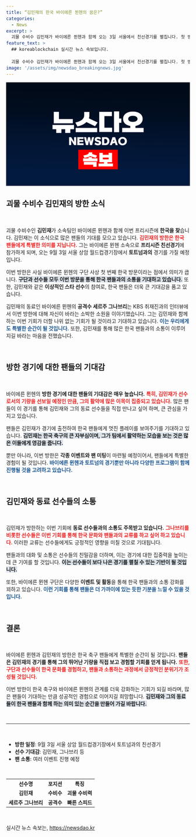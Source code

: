 ```yaml
---
title: “김민재의 한국 바이에른 뮌헨의 꿈은?”
categories:
  - News
excerpt: >
  괴물 수비수 김민재가 바이에른 뮌헨과 함께 오는 3일 서울에서 친선경기를 펼칩니다. 첫 방한을 맞은 뮌헨 선수들의 기대와 특별한 소원, 놓치지 마세요!
feature_text: >
  ## koreablockchain 실시간 뉴스 속보입니다.

  괴물 수비수 김민재가 바이에른 뮌헨과 함께 오는 3일 서울에서 친선경기를 펼칩니다. 첫 방한을 맞은 뮌헨 선수들의 기대와 특별한 소원, 놓치지 마세요!
image: '/assets/img/newsdao_breakingnews.jpg'
---
```


<p><img src="/assets/img/newsdao_breakingnews.jpg" alt="koreablockchain 속보" /></p>

<h2 data-ke-size="size26">괴물 수비수 김민재의 방한 소식</h2>

<p data-ke-size="size16">&nbsp;</p>

<p data-ke-size="size16">괴물 수비수인 <b>김민재</b>가 소속팀인 바이에른 뮌헨과 함께 이번 프리시즌에 <b>한국을 찾</b>습니다. 김민재는 이 소식으로 많은 팬들의 기대를 모으고 있습니다. <b><span style="color: #ee2323;">김민재의 방한은 한국 팬들에게 특별한 의미를 지닙니다.</span></b> 그는 바이에른 뮌헨 소속으로 <b>프리시즌 친선경기</b>에 참가하게 되며, 오는 9월 3일 서울 상암 월드컵경기장에서 <b>토트넘과의</b> 경기를 가질 예정입니다. </p>

<p data-ke-size="size16">이번 방한은 사실 바이에른 뮌헨의 구단 사상 첫 번째 한국 방문이라는 점에서 의미가 큽니다. <b><span style="background-color: #21538527;">구단과 선수들 모두 이번 방문을 통해 한국 팬들과의 소통을 기대하고 있습니다.</span></b> 또한, 김민재와 같은 <b>이상적인 스타 선수</b>의 참여로, 한국 팬들은 더욱 큰 기대감을 품고 있습니다. </p>

<p data-ke-size="size16">김민재의 동료인 바이에른 뮌헨의 <b>공격수 세르주 그나브리</b>는 KBS 취재진과의 인터뷰에서 이번 방한에 대해 자신이 바라는 소박한 소원을 이야기했습니다. 그는 김민재와 함께 하는 이번 기회가 더할 나위 없는 기회가 될 것이라고 기대하고 있습니다. <b><span style="color: #1a5490;">이는 우리에게도 특별한 순간이 될 것입니다.</span></b> 또한, 김민재를 통해 많은 한국 팬들과의 소통이 이루어지길 바라는 마음을 전했습니다. </p>

<p data-ke-size="size16">&nbsp;</p>

<h2 data-ke-size="size26">방한 경기에 대한 팬들의 기대감</h2>

<p data-ke-size="size16">&nbsp;</p>

<p data-ke-size="size16">바이에른 뮌헨의 <b>방한 경기에 대한 팬들의 기대감은 매우 높습니다.</b> <b><span style="color: #ee2323;">특히, 김민재가 선수로서의 기량을 선보일 예정인 만큼, 그의 활약에 많은 이목이 집중되고 있습니다.</span></b> 많은 팬들이 이 경기를 통해 김민재와 그의 동료 선수들을 직접 만나고 싶어 하며, 큰 관심을 가지고 있습니다. </p>

<p data-ke-size="size16">팬들은 김민재가 경기에 출전하여 한국 팬들에게 멋진 플레이를 보여주기를 기대하고 있습니다. <b><span style="background-color: #21538527;">김민재는 한국 축구의 큰 자부심이며, 그가 팀에서 활약하는 모습을 보는 것은 많은 이들에게 영감을 줍니다.</span></b> </p>

<p data-ke-size="size16">뿐만 아니라, 이번 방한은 <b>각종 이벤트와 팬 미팅</b>이 마련될 예정이어서, 팬들에게 특별한 경험이 될 것입니다. <b><span style="color: #1a5490;">바이에른 뮌헨과 토트넘의 경기뿐만 아니라 다양한 프로그램이 함께 진행될 것을 고려하고 있습니다.</span></b> </p>

<p data-ke-size="size16">&nbsp;</p>

<h2 data-ke-size="size26">김민재와 동료 선수들의 소통</h2>

<p data-ke-size="size16">&nbsp;</p>

<p data-ke-size="size16">김민재가 방한하는 이번 기회에 <b>동료 선수들과의 소통도 주목받고 있습니다.</b> <b><span style="color: #ee2323;">그나브리를 비롯한 선수들은 이번 기회를 통해 한국 문화와 팬들과의 교류를 하고 싶어 하고 있습니다.</span></b> 이러한 교류는 선수들에게도 긍정적인 영향을 미칠 것으로 기대됩니다. </p>

<p data-ke-size="size16">팬들과의 대화 및 소통은 선수들의 친밀감을 더하며, 이는 경기에 대한 집중력을 높이는 데 큰 기여를 할 것입니다. <b><span style="background-color: #21538527;">이는 선수들이 보다 나은 경기를 펼칠 수 있는 기반이 될 것입니다.</span></b> </p>

<p data-ke-size="size16">또한, 바이에른 뮌헨 구단은 다양한 <b>이벤트 및 활동</b>을 통해 한국 팬들과의 소통 강화를 꾀하고 있습니다. <b><span style="color: #1a5490;">이런 기회를 통해 팬들은 더 가까이에 있는 듯한 기분을 느낄 수 있을 것입니다.</span></b> </p>

<p data-ke-size="size16">&nbsp;</p>

<h2 data-ke-size="size26">결론</h2>

<p data-ke-size="size16">&nbsp;</p>

<p data-ke-size="size16">바이에른 뮌헨과 김민재의 방한은 한국 축구 팬들에게 특별한 순간이 될 것입니다. <b>팬들은 김민재의 경기를 통해 그의 뛰어난 기량을 직접 보고 경험할 기회를 얻게 됩니다.</b> <b><span style="color: #ee2323;">또한, 구단과 선수들이 한국 문화를 경험하고, 팬들과 소통하는 과정에서 긍정적인 분위기가 조성될 것입니다.</span></b> </p>

<p data-ke-size="size16">이번 방한이 한국 축구와 바이에른 뮌헨의 관계를 더욱 강화하는 기회가 되길 바라며, 많은 팬들이 기대하는 만큼 성공적인 경험으로 이어지길 희망합니다. <b><span style="background-color: #21538527;">김민재와 그의 동료들이 한국 팬들과 함께 하는 의미 있는 순간을 만들어 가길 바랍니다.</span></b> </p>

<p data-ke-size="size16">&nbsp;</p>

<hr />

<p data-ke-size="size16">&nbsp;</p>

<ul>
    <li><b>방한 일정</b>: 9월 3일 서울 상암 월드컵경기장에서 토트넘과의 친선경기</li>
    <li><b>선수 기대감</b>: 김민재, 그나브리 등</li>
    <li><b>팬 소통</b>: 여러 이벤트 진행 예정</li>
</ul>

<p data-ke-size="size16">&nbsp;</p>

<table>
    <tr>
        <td style="text-align: center; height: 17px;"><b>선수명</b></td>
        <td style="text-align: center; height: 17px;"><b>포지션</b></td>
        <td style="text-align: center; height: 17px;"><b>특징</b></td>
    </tr>
    <tr>
        <td style="text-align: center; height: 17px;"><b>김민재</b></td>
        <td style="text-align: center; height: 17px;"><b>수비수</b></td>
        <td style="text-align: center; height: 17px;"><b>괴물 수비력</b></td>
    </tr>
    <tr>
        <td style="text-align: center; height: 17px;"><b>세르주 그나브리</b></td>
        <td style="text-align: center; height: 17px;"><b>공격수</b></td>
        <td style="text-align: center; height: 17px;"><b>빠른 스피드</b></td>
    </tr>
</table>

<p data-ke-size="size16">&nbsp;</p>
실시간 뉴스 속보는, <a href="https://newsdao.kr" rel="dofollow">https://newsdao.kr</a>


